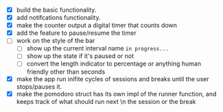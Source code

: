 - [x] build the basic functionality.
- [x] add notifcations functionality.
- [x] make the counter output a digital timer that counts down
- [x] add the feature to pause/resume the timer 
- [ ] work on the style of the bar 
    - [ ] show up the current interval name `in progress...`
    - [ ] show up the state if it's paused or not
    - [ ] convert the length indicator to percentage or anything human friendly other than seconds 
- [x] make the app run inifite cycles of sessions and breaks until the user stops/pauses it. 
- [x] make the pomodoro struct has its own impl of the runner function, and keeps track of what should run next \n
      the session or the break
